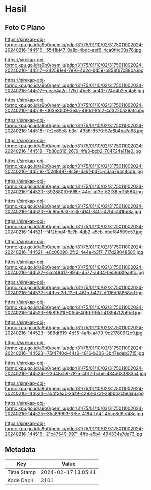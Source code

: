 # Hasil

## Foto C Plano

https://sirekap-obj-formc.kpu.go.id/a9b0/pemilu/pdpr/31/75/01/10/02/3175011002024-20240216-144516--5541bf47-0a8c-4bdc-aef6-4ca0f4c00a78.jpg

https://sirekap-obj-formc.kpu.go.id/a9b0/pemilu/pdpr/31/75/01/10/02/3175011002024-20240216-144517--242591e4-7e76-4d2d-bd59-b858f67c880a.jpg

https://sirekap-obj-formc.kpu.go.id/a9b0/pemilu/pdpr/31/75/01/10/02/3175011002024-20240216-144517--ceae4a2c-179d-4be8-ad40-774e4b2ec4a6.jpg

https://sirekap-obj-formc.kpu.go.id/a9b0/pemilu/pdpr/31/75/01/10/02/3175011002024-20240216-144518--063e8b09-3e3a-490d-8fc2-4d3220a29afc.jpg

https://sirekap-obj-formc.kpu.go.id/a9b0/pemilu/pdpr/31/75/01/10/02/3175011002024-20240216-144518--7c2e65e8-b3ef-4956-9570-57a6b4ba7a68.jpg

https://sirekap-obj-formc.kpu.go.id/a9b0/pemilu/pdpr/31/75/01/10/02/3175011002024-20240216-144519--7b88c816-2679-4fe3-bcb2-704724a111e0.jpg

https://sirekap-obj-formc.kpu.go.id/a9b0/pemilu/pdpr/31/75/01/10/02/3175011002024-20240216-144519--f52d8497-8c5e-4a6f-bd7c-c3aa764c4cd6.jpg

https://sirekap-obj-formc.kpu.go.id/a9b0/pemilu/pdpr/31/75/01/10/02/3175011002024-20240216-144520--392880f0-698e-44cf-af3e-62f36cd15584.jpg

https://sirekap-obj-formc.kpu.go.id/a9b0/pemilu/pdpr/31/75/01/10/02/3175011002024-20240216-144520--0c6bd8a3-e165-414f-84fc-47b0cf41bb8a.jpg

https://sirekap-obj-formc.kpu.go.id/a9b0/pemilu/pdpr/31/75/01/10/02/3175011002024-20240216-144521--f4f2bbd4-8c7b-4db2-a5cb-bbef84509e57.jpg

https://sirekap-obj-formc.kpu.go.id/a9b0/pemilu/pdpr/31/75/01/10/02/3175011002024-20240216-144521--e0c06098-2fc2-4e4e-b3f7-717d28048580.jpg

https://sirekap-obj-formc.kpu.go.id/a9b0/pemilu/pdpr/31/75/01/10/02/3175011002024-20240216-144522--5a249417-995b-4577-a434-0e5968fea8fc.jpg

https://sirekap-obj-formc.kpu.go.id/a9b0/pemilu/pdpr/31/75/01/10/02/3175011002024-20240216-144522--f4fbcc2d-12cd-461b-b477-d016d98658ed.jpg

https://sirekap-obj-formc.kpu.go.id/a9b0/pemilu/pdpr/31/75/01/10/02/3175011002024-20240216-144523--958f6210-0f64-40fd-9f6d-418947f2b9b6.jpg

https://sirekap-obj-formc.kpu.go.id/a9b0/pemilu/pdpr/31/75/01/10/02/3175011002024-20240216-144523--388df619-4d35-4afb-a473-9c217809f2c9.jpg

https://sirekap-obj-formc.kpu.go.id/a9b0/pemilu/pdpr/31/75/01/10/02/3175011002024-20240216-144523--75f4740d-44a6-4816-b306-3b47edeb3715.jpg

https://sirekap-obj-formc.kpu.go.id/a9b0/pemilu/pdpr/31/75/01/10/02/3175011002024-20240216-144524--23d48c59-782a-4b12-bcbe-484a633883a4.jpg

https://sirekap-obj-formc.kpu.go.id/a9b0/pemilu/pdpr/31/75/01/10/02/3175011002024-20240216-144524--a54f5e3c-2a29-4293-a72f-2abbb2cbeaa6.jpg

https://sirekap-obj-formc.kpu.go.id/a9b0/pemilu/pdpr/31/75/01/10/02/3175011002024-20240216-144525--35a89993-375e-4184-b14f-4bce8d9ef48e.jpg

https://sirekap-obj-formc.kpu.go.id/a9b0/pemilu/pdpr/31/75/01/10/02/3175011002024-20240216-144516--21c47549-9971-4ffb-a5b4-494334a7de73.jpg


## Metadata

| Key        | Value               |
| ---------- | ------------------- |
| Time Stamp | 2024-02-17 13:05:41 |
| Kode Dapil | 3101                |



